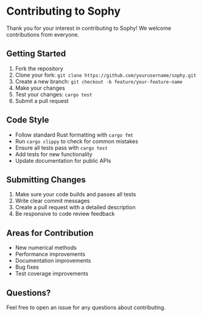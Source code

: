 # Contributing to Sophy

Thank you for your interest in contributing to Sophy! We welcome contributions from everyone.

## Getting Started

1. Fork the repository
2. Clone your fork: `git clone https://github.com/yourusername/sophy.git`
3. Create a new branch: `git checkout -b feature/your-feature-name`
4. Make your changes
5. Test your changes: `cargo test`
6. Submit a pull request

## Code Style

- Follow standard Rust formatting with `cargo fmt`
- Run `cargo clippy` to check for common mistakes
- Ensure all tests pass with `cargo test`
- Add tests for new functionality
- Update documentation for public APIs

## Submitting Changes

1. Make sure your code builds and passes all tests
2. Write clear commit messages
3. Create a pull request with a detailed description
4. Be responsive to code review feedback

## Areas for Contribution

- New numerical methods
- Performance improvements  
- Documentation improvements
- Bug fixes
- Test coverage improvements

## Questions?

Feel free to open an issue for any questions about contributing.